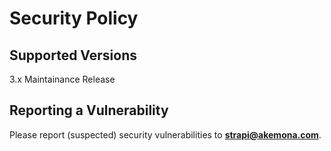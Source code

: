 # Security Policy

## Supported Versions

3.x Maintainance Release

## Reporting a Vulnerability

Please report (suspected) security vulnerabilities to
**[strapi@akemona.com](mailto:support@akemona.com)**.
